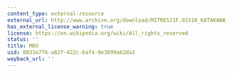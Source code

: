 ```yaml
---
content_type: external-resource
external_url: http://www.archive.org/download/MITRES21F.01S10_KATAKANA_EXERCISES/5b3.mov
has_external_license_warning: true
license: https://en.wikipedia.org/wiki/All_rights_reserved
status: ''
title: MOV
uid: 0833e7f6-a82f-422c-baf4-0e3899a62da1
wayback_url: ''
---
```

